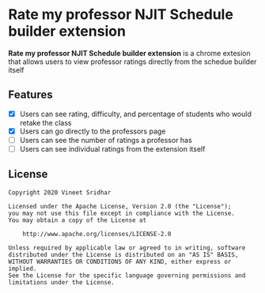 # Rate my professor NJIT Schedule builder extension

**Rate my professor NJIT Schedule builder extension** is a chrome extesion that allows users to view professor ratings directly from the schedue builder itself

## Features

* [x] Users can see rating, difficulty, and percentage of students who would retake the class
* [x] Users can go directly to the professors page
* [ ] Users can see the number of ratings a professor has
* [ ] Users can see individual ratings from the extension itself

## License

    Copyright 2020 Vineet Sridhar

    Licensed under the Apache License, Version 2.0 (the "License");
    you may not use this file except in compliance with the License.
    You may obtain a copy of the License at

        http://www.apache.org/licenses/LICENSE-2.0

    Unless required by applicable law or agreed to in writing, software
    distributed under the License is distributed on an "AS IS" BASIS,
    WITHOUT WARRANTIES OR CONDITIONS OF ANY KIND, either express or implied.
    See the License for the specific language governing permissions and
    limitations under the License.
